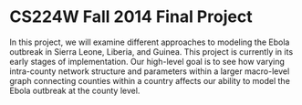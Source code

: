 CS224W Fall 2014 Final Project
====================

In this project, we will examine different approaches to modeling the Ebola 
outbreak in Sierra Leone, Liberia, and Guinea. This project is currently in 
its early stages of implementation. Our high-level goal is to see how varying 
intra-county network structure and parameters within a larger macro-level graph
connecting counties within a country affects our ability to model the Ebola 
outbreak at the county level.
